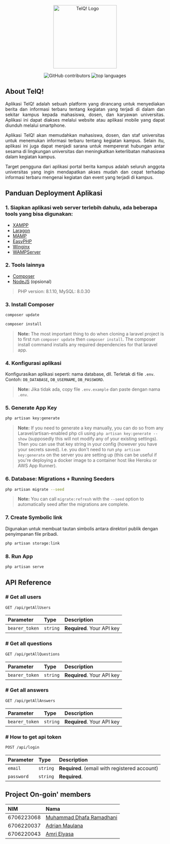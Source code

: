 <p align="center"><img src="https://github.com/elyasa9833/telQ-app/assets/91476344/589a1867-452a-40be-96f5-43c0ad9b9191" height="200" alt="TelQ! Logo"></p>
<p align="center">
    <img alt="GitHub contributors" src="https://img.shields.io/github/contributors/elyasa9833/telQ-app">
    <img alt="top languages" src="https://img.shields.io/github/languages/top/elyasa9833/telQ-app">
</p>

## About TelQ!

<p align=justify>Aplikasi TelQ! adalah sebuah platform yang dirancang untuk menyediakan berita dan 
informasi terbaru tentang kegiatan yang terjadi di dalam dan sekitar kampus kepada mahasiswa, dosen, dan karyawan universitas. Aplikasi ini dapat diakses melalui website atau aplikasi mobile yang dapat diunduh melalui smartphone.</p>
<p align=justify>Aplikasi TelQ! akan memudahkan mahasiswa, dosen, dan staf universitas untuk menemukan 
informasi terbaru tentang kegiatan kampus. Selain itu, aplikasi ini juga dapat menjadi sarana untuk mempererat hubungan antar sesama di lingkungan universitas dan meningkatkan 
keterlibatan mahasiswa dalam kegiatan kampus.</p>
<p align=justify>Target pengguna dari aplikasi portal berita kampus adalah seluruh anggota 
universitas yang ingin mendapatkan akses mudah dan cepat terhadap informasi terbaru 
mengenai kegiatan dan event yang terjadi di kampus.</p>

## Panduan Deployment Aplikasi

### 1. Siapkan aplikasi web server terlebih dahulu, ada beberapa tools yang bisa digunakan:
- [XAMPP](https://www.apachefriends.org/)
- [Laragon](https://laragon.org/)
- [MAMP](https://www.mamp.info/en/mamp/windows/)
- [EasyPHP](https://www.easyphp.org/)
- [Winginx](https://winginx.com/en/)
- [WAMPServer](https://sourceforge.net/projects/wampserver/files/)

### 2. Tools lainnya
- [Composer](https://getcomposer.org/download/)
- [NodeJS](https://nodejs.org/en/download/current) (opsional)

> PHP version: 8.1.10, MySQL: 8.0.30

### 3. Install Composer
```bash
composer update
```
```bash
composer install
```
> **Note:** The most important thing to do when cloning a laravel project is to first run `composer update` then `composer install`. The composer install command installs any required dependencies for that laravel app.

### 4. Konfigurasi aplikasi 
Konfigurasikan aplikasi seperti: nama database, dll. Terletak di file `.env`. 
Contoh: `DB_DATABASE`, `DB_USERNAME`, `DB_PASSWORD`.

> **Note:** Jika tidak ada, copy file `.env.example` dan paste dengan nama `.env`.

### 5. Generate App Key
```bash
php artisan key:generate
```
> **Note:** If you need to generate a key manually, you can do so from any Laravel/artisan-enabled php cli using `php artisan key:generate --show` (supposedly this will not modify any of your existing settings). Then you can use that key string in your config (however you have your secrets saved). I.e. you don't need to run `php artisan key:generate` on the server you are setting up (this can be useful if you're deploying a docker image to a container host like Heroku or AWS App Runner).

### 6. Database: Migrations + Running Seeders
```bash
php artisan migrate --seed
```

> **Note:** You can call `migrate:refresh` with the `--seed` option to automatically seed after the migrations are complete.

### 7. Create Symbolic link
Digunakan untuk membuat tautan simbolis antara direktori publik dengan penyimpanan file pribadi.
```bash
php artisan storage:link
```

### 8. Run App
```bash
php artisan serve
```

## API Reference

### # Get all users

```bash
GET /api/getAllUsers
```

| Parameter      | Type     | Description                |
| :------------- | :------- | :------------------------- |
| `bearer_token` | `string` | **Required**. Your API key |

### # Get all questions

```bash
GET /api/getAllQuestions
```

| Parameter      | Type     | Description                |
| :------------- | :------- | :------------------------- |
| `bearer_token` | `string` | **Required**. Your API key |

### # Get all answers

```bash
GET /api/getAllAnswers
```

| Parameter      | Type     | Description                |
| :------------- | :------- | :------------------------- |
| `bearer_token` | `string` | **Required**. Your API key |

### # How to get api token
```bash
POST /api/login
```

| Parameter  | Type     | Description                                   |
| :--------- | :------- | :-------------------------------------------- |
| `email`    | `string` | **Required**. (email with registered account) |
| `password` | `string` | **Required**.                                 |

## Project On-goin' members

| NIM        | Nama                                                   |
| :----------| :----------------------------------------------------- |
| 6706223068 | [Muhammad Dhafa Ramadhani](https://github.com/MDhafaR) |
| 6706220037 | [Adrian Maulana](https://github.com/mega105)           |
| 6706220043 | [Amri Elyasa](https://github.com/elyasa9833)           |

